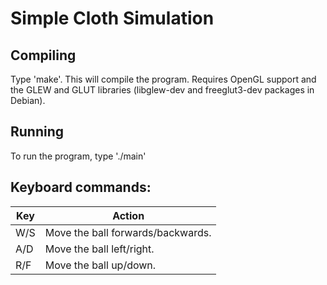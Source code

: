 # Simple Cloth Simulation

## Compiling

 Type 'make'. This will compile the program.
 Requires OpenGL support and the GLEW and GLUT libraries (libglew-dev and freeglut3-dev packages in Debian).


## Running

 To run the program, type './main'


## Keyboard commands:

   Key | Action
   --- | ---
   W/S | Move the ball forwards/backwards.
   A/D | Move the ball left/right.
   R/F | Move the ball up/down.
